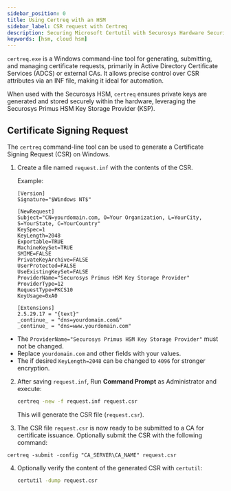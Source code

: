 ```yaml
---
sidebar_position: 0
title: Using Certreq with an HSM
sidebar_label: CSR request with Certreq
description: Securing Microsoft Certutil with Securosys Hardware Security Modules (HSMs)
keywords: [hsm, cloud hsm]
---
```


`certreq.exe` is a Windows command-line tool for generating, submitting, and managing certificate requests, primarily in Active Directory Certificate Services (ADCS) or external CAs. It allows precise control over CSR attributes via an INF file, making it ideal for automation.

When used with the Securosys HSM, `certreq` ensures private keys are generated and stored securely within the hardware, leveraging the Securosys Primus HSM Key Storage Provider (KSP).

## Certificate Signing Request 

The `certreq` command-line tool can be used to generate a Certificate Signing Request (CSR) on Windows. 

1. Create a file named `request.inf` with the contents of the CSR. 

   Example:
   ```
   [Version]
   Signature="$Windows NT$"

   [NewRequest]
   Subject="CN=yourdomain.com, O=Your Organization, L=YourCity, S=YourState, C=YourCountry"
   KeySpec=1
   KeyLength=2048
   Exportable=TRUE
   MachineKeySet=TRUE
   SMIME=FALSE
   PrivateKeyArchive=FALSE
   UserProtected=FALSE
   UseExistingKeySet=FALSE
   ProviderName="Securosys Primus HSM Key Storage Provider"
   ProviderType=12
   RequestType=PKCS10
   KeyUsage=0xA0

   [Extensions]
   2.5.29.17 = "{text}"
   _continue_ = "dns=yourdomain.com&"
   _continue_ = "dns=www.yourdomain.com"
   ```
- The `ProviderName="Securosys Primus HSM Key Storage Provider"` must not be changed.
- Replace `yourdomain.com` and other fields with your values.
- The if desired `KeyLength=2048` can be changed to `4096` for stronger encryption.
   
2. After saving `request.inf`, Run **Command Prompt** as Administrator and execute:
   ```cmd
   certreq -new -f request.inf request.csr
   ```
   This will generate the CSR file (`request.csr`).

3. The CSR file `request.csr` is now ready to be submitted to a CA for certificate issuance. Optionally submit the CSR with the following command:
```
certreq -submit -config "CA_SERVER\CA_NAME" request.csr
```

4. Optionally verify the content of the generated CSR with `certutil`:
   ```cmd
   certutil -dump request.csr
   ```